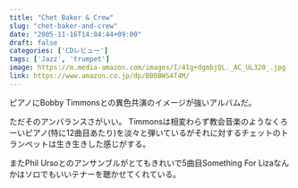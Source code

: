 ```yaml
---
title: "Chet Baker & Crew"
slug: "chet-baker-and-crew"
date: "2005-11-16T14:04:44+09:00"
draft: false
categories: ['CDレビュー']
tags: ['Jazz', 'trumpet']
image: https://m.media-amazon.com/images/I/41g+dgmbjQL._AC_UL320_.jpg
link: https://www.amazon.co.jp/dp/B00BWS4T4M/
---
```

ピアノにBobby Timmonsとの異色共演のイメージが強いアルバムだ。

ただそのアンバランスさがいい。
Timmonsは相変わらず教会音楽のようなくろーいピアノ(特に12曲目あたり)を淡々と弾いているがそれに対するチェットのトランペットは生き生きした感じがする。

またPhil Ursoとのアンサンブルがとてもきれいで5曲目Something For Lizaなんかはソロでもいいテナーを聴かせてくれている。
